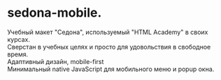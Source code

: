 # sedona-mobile.<br>
Учебный макет "Седона", используемый "HTML Academy" в своих курсах.<br>
Сверстан в учебных целях и просто для удовольствия в свободное время.<br>
Адаптивный дизайн, mobile-first<br>
Минимальный native JavaScript для мобильного меню и popup окна.
